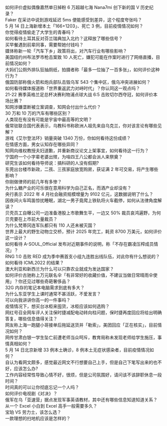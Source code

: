 如何评价虚拟偶像嘉然单日掉粉 6 万超越七海 Nana7mi 创下新的国 V 历史纪录？  
Faker 在采访中说到游戏延迟 5ms 便能感受到差异，这个程度夸张吗？  
5 月 14 日上海新增本土「166+1203」、死亡 3 例，目前疫情情况如何？  
你觉得疫情偷走了大学生的青春吗？  
如何看待土耳其反对芬兰瑞典加入北约？这释放了哪些信号？  
买早餐遇到前辈同事，需要帮她付钱吗？  
媒体称新一轮「汽车下乡」政策将出，对汽车行业有哪些影响？  
美国纽约州布法罗市枪击案致 10 人死亡，嫌犯可能在作案时进行了网络直播，目前情况如何？  
大妈们公厕外排队狂抽厕纸，拍摄者称「最多一位抽了一百多张」，如何评价这种行为？  
俄国防部称俄火箭和炮兵部队击毁乌军 543 个集中区，俄乌冲突进展如何？  
如何看待媒体报道称「世界重返武力对峙时代」？你认同这一观点吗？  
21-22 赛季英格兰足总杯决赛利物浦点球大战 6:5 击败切尔西夺冠，如何评价本场比赛？  
知网涉嫌垄断被立案调查，知网会付出什么代价？  
30 万和 10 万的汽车有哪些区别？  
人类现在有没有可能是宇宙中最高等的文明？  
俄常驻联合国代表表示，乌教科书称欧洲人祖先来自乌克兰，你对该言论有哪些见解？  
游戏《艾尔登法环》销量突破 1340 万份，你如何看待这份成绩？  
在情感方面，男女认知存在哪些异同？  
知网向维权教授夫妇道歉，并重新商议论文上架事宜，如何看待这一行为？  
宁国府一个小字辈老婆出殡，为啥四王八公都会派人来祭奠？  
研究生该如何看待导师说：搞科研的人没有假期?  
东莞出台楼市新政，二孩、三孩家庭放宽购房，获证满 2 年可交易，将产生哪些影响？  
你刚做律师的前几年有多惨？  
为什么糖产业的可乐很在意用科学为自己正名，而酒产业却没有？  
央行表示 2022 年 4 月社会融资规模增量为 9102 亿元，这数据说明了什么？  
因夜间火车鸣笛惊扰睡眠，湖北一男子竟爬上铁轨将火车截停，如何从法律角度解读？  
贝壳员工自曝公司一边准备港股上市歌舞生平，一边又 50% 裁员哀鸿遍野，为何贝壳要在上市前大量裁员？  
为什么梵蒂冈连军队都只有 110 人还未被灭国？  
世界上最大的野生动物立交桥，预计 2025 年完工，耗资 8700 万美元，如何评价这一设计？  
如何看待 A-SOUL_Official 发布对近期事件的说明，称「不存在霸凌压榨成员情况」？  
RNG 1:0 击败 RED 成为季中赛首支小组九连胜出线队伍，对此你有什么想说的？  
如何看待 ICML2022 的结果？  
澳大利亚和新西兰为什么可以只靠农业就成为发达国家？  
如何评价古驰称上万元联名伞「有非常好的收藏价值，不建议当做日常晴雨伞使用」？你还见过哪些奇葩奢侈品？  
32G 内存的笔记本电脑需求到底有多大？  
为什么东亚学生上课时通常不甚活跃，不爱发言？  
可以向我讲讲你高一的一件事吗？  
疫情情况下，想买台冰柜来囤货，冰柜应该如何选购？  
网红号召全网车评人关注保时捷减配电动转向柱问题，保时捷再度回应将给出明确答复，哪些信息值得关注？  
网友称上海一跑腿小哥接单后拖延送货并「勒索」，美团回应「正在核实」，目前情况如何？  
网传甘肃白银一学生坠亡前遭老师当众呵斥，教育局称未发现老师给学生施压，事情真相如何？  
5 月 14 日北京新增 33 例本土确诊，8 例本土无症状感染者，目前疫情情况如何？  
自认为看网文颇多，感觉最近网文不行想要自己上手，但是自己下笔写出来的也不好，应该怎么办?  
工作内容经常性导致心情不好，很烦，但是公司氛围好，请问该不该辞职休息一段时间？  
时间真的可以让你彻底忘记一个人吗？  
如何评价电视剧《对决》？  
俄军在乌「亚速营」据点发现军事英语教材，其中还有哪些信息知道知道关系？  
从一个 Excel 小白到 Excel 高手一般需要多久？  
宝珀 VS 劳力士，该怎么选？  
一款理想的扫地机应该是怎样的？  
